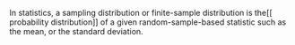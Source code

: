 In statistics, a sampling distribution or finite-sample distribution is the[[ probability distribution]] of a given random-sample-based statistic such as the mean, or the standard deviation.